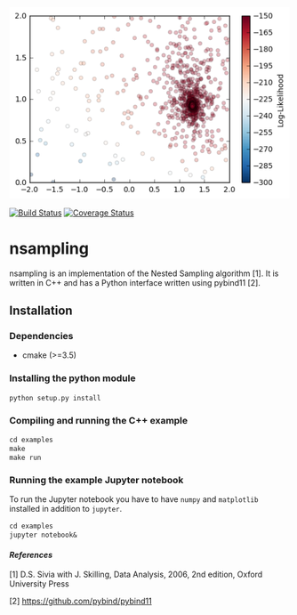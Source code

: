![](examples/lighthouse_problem.png)

[![Build Status](https://travis-ci.com/yannikbehr/nsampling.svg?branch=master)](https://travis-ci.org/yannikbehr/nsampling)
[![Coverage Status](https://img.shields.io/codecov/c/github/yannikbehr/nsampling/master.svg?style=flat-square)](https://codecov.io/gh/yannikbehr/nsampling)


# nsampling
nsampling is an implementation of the Nested Sampling algorithm [1]. It is
written in C++ and has a Python interface written using pybind11 [2].  

## Installation

### Dependencies
* cmake (>=3.5)

### Installing the python module
```
python setup.py install
```

### Compiling and running the C++ example
```
cd examples
make
make run
```

### Running the example Jupyter notebook
To run the Jupyter notebook you have to have `numpy` and `matplotlib` installed
in addition to `jupyter`.

```
cd examples
jupyter notebook&
```

#### _References_
[1] D.S. Sivia with J. Skilling, Data Analysis, 2006, 2nd edition, Oxford University Press

[2] https://github.com/pybind/pybind11
